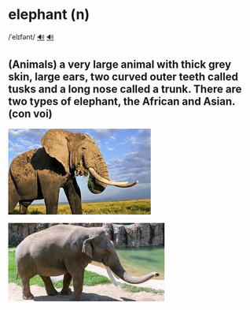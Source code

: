 # elephant (n)

/ˈelɪfənt/ [🔊](https://www.oxfordlearnersdictionaries.com/media/english/uk_pron/e/ele/eleph/elephant__gb_1.mp3) [🔊](https://www.oxfordlearnersdictionaries.com/media/english/us_pron/e/ele/eleph/elephant__us_1.mp3)

## (Animals) a very large animal with thick grey skin, large ears, two curved outer teeth called tusks and a long nose called a trunk. There are two types of elephant, the African and Asian. (con voi)

![elephant-1](elephant-1.png)

![elephant-2](elephant-2.png)